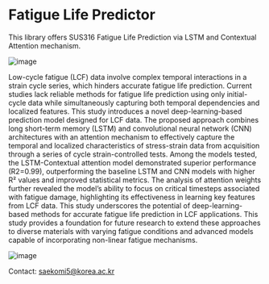 # Fatigue Life Predictor
This library offers SUS316 Fatigue Life Prediction via LSTM and Contextual Attention mechanism.

![image](https://github.com/user-attachments/assets/afe22725-0309-41ee-8ca3-7afa976ccda4)

Low-cycle fatigue (LCF) data involve complex temporal interactions in a strain cycle series, which hinders accurate fatigue life prediction. Current studies lack reliable methods for fatigue life prediction using only initial-cycle data while simultaneously capturing both temporal dependencies and localized features. This study introduces a novel deep-learning-based prediction model designed for LCF data. The proposed approach combines long short-term memory (LSTM) and convolutional neural network (CNN) architectures with an attention mechanism to effectively capture the temporal and localized characteristics of stress-strain data from acquisition through a series of cycle strain-controlled tests. Among the models tested, the LSTM-Contextual attention model demonstrated superior performance (R2=0.99), outperforming the baseline LSTM and CNN models with higher R² values and improved statistical metrics. The analysis of attention weights further revealed the model’s ability to focus on critical timesteps associated with fatigue damage, highlighting its effectiveness in learning key features from LCF data. This study underscores the potential of deep-learning-based methods for accurate fatigue life prediction in LCF applications. This study provides a foundation for future research to extend these approaches to diverse materials with varying fatigue conditions and advanced models capable of incorporating non-linear fatigue mechanisms.

![image](https://github.com/user-attachments/assets/2701336a-5c58-46d9-8862-c9b90b9ced7c)

Contact: saekomi5@korea.ac.kr

